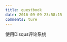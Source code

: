 ```yaml
---
title: guestbook
date: 2016-09-09 23:58:15
comments: ture
---
```


使用Disqus评论系统

<div class="ds-recent-visitors" data-num-items="36" data-avatar-size="42" id="ds-recent-visitors"></div>
